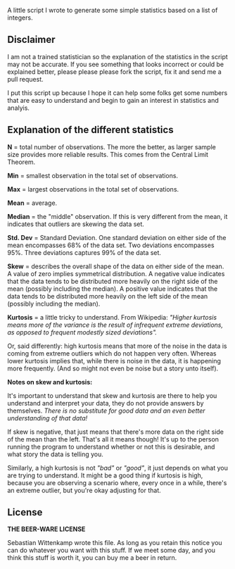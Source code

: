 A little script I wrote to generate some simple statistics based on a list of integers.

## Disclaimer

I am not a trained statistician so the explanation of the statistics in the script may not be accurate. If you see something that looks incorrect or could be explained better, please please please fork the script, fix it and send me a pull request.

I put this script up because I hope it can help some folks get some numbers that are easy to understand and begin to gain an interest in statistics and analyis.

## Explanation of the different statistics

**N** = total number of observations. The more the better, as larger sample size provides more reliable results. This comes from the Central Limit Theorem.

**Min** = smallest observation in the total set of observations.

**Max** = largest observations in the total set of observations.

**Mean** = average.

**Median** = the "middle" observation. If this is very different from the mean, it indicates that outliers are skewing the data set.

**Std. Dev** = Standard Deviation. One standard deviation on either side of the mean encompasses 68% of the data set. Two deviations encompasses 95%. Three deviations captures 99% of the data set. 

**Skew** = describes the overall shape of the data on either side of the mean. A value of zero implies symmetrical distribution. A negative value indicates that the data tends to be distributed more heavily on the right side of the mean (possibly including the median). A positive value indicates that the data tends to be distributed more heavily on the left side of the mean (possibly including the median).

**Kurtosis** = a little tricky to understand. From Wikipedia: *"Higher kurtosis means more of the variance is the result of infrequent extreme deviations, as opposed to frequent modestly sized deviations".*

Or, said differently: high kurtosis means that more of the noise in the data is coming from extreme outliers which do not happen very often. Whereas lower kurtosis implies that, while there is noise in the data, it is happening more frequently. (And so might not even be noise but a story unto itself).

**Notes on skew and kurtosis:**

It's important to understand that skew and kurtosis are there to help you understand and interpret your data, they do not provide answers by themselves. *There is no substitute for good data and an even better understanding of that data!*

If skew is negative, that just means that there's more data on the right side of the mean than the left. That's all it means though! It's up to the person running the program to understand whether or not this is desirable, and what story the data is telling you.

Similarly, a high kurtosis is not *"bad"* or *"good"*, it just depends on what you are trying to understand. It might be a good thing if kurtosis is high, because you are observing a scenario where, every once in a while, there's an extreme outlier, but you're okay adjusting for that.


## License

**THE BEER-WARE LICENSE**

Sebastian Wittenkamp wrote this file. As long as you retain this notice you
can do whatever you want with this stuff. If we meet some day, and you think
this stuff is worth it, you can buy me a beer in return.

